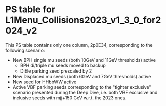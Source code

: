 # PS table for L1Menu_Collisions2023_v1_3_0_for2024_v2

This PS table contains only one column, 2p0E34, corresponding to the following scenario:
   - New BPH single mu seeds (both 10GeV and 11GeV thresholds) active
      - BPH di/triple mu seeds moved to backup
      - DiEle parking seed prescaled by 2 
   - New Displaced mu seeds (both 6GeV and 7GeV thresholds) active
   - New seed for HHbbWW active
   - Active VBF parking seeds corresponding to the "tighter exclusive" scenario presented during the Deep Dive, i.e. both VBF exclusive and inclusive seeds with mjj+150 GeV w.r.t. the 2023 ones.

